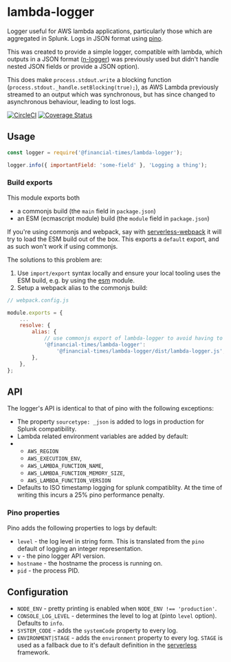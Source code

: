 # lambda-logger

Logger useful for AWS lambda applications, particularly those which are aggregated in Splunk. Logs in JSON format using [pino](https://github.com/pinojs/pino).

This was created to provide a simple logger, compatible with lambda, which outputs in a JSON format ([n-logger](https://github.com/Financial-Times/n-logger)) was previously used but didn't handle nested JSON fields or provide a JSON option).

This does make `process.stdout.write` a blocking function (`process.stdout._handle.setBlocking(true);`), as AWS Lambda previously streamed to an output which was synchronous, but has since changed to asynchronous behaviour, leading to lost logs.

[![CircleCI](https://circleci.com/gh/Financial-Times/lambda-logger.svg?style=svg&circle-token=95d28799bf7519d6c9628cb0cdb053f08ff9ff30)](https://circleci.com/gh/Financial-Times/lambda-logger) [![Coverage Status](https://coveralls.io/repos/github/Financial-Times/lambda-logger/badge.svg?branch=master)](https://coveralls.io/github/Financial-Times/lambda-logger?branch=master)

## Usage

```js
const logger = require('@financial-times/lambda-logger');

logger.info({ importantField: 'some-field' }, 'Logging a thing');
```

### Build exports

This module exports both

-   a commonjs build (the `main` field in `package.json`)
-   an ESM (ecmascript module) build (the `module` field in `package.json`)

If you're using commonjs and webpack, say with [serverless-webpack](https://github.com/serverless-heaven/serverless-webpack) it will try to load the ESM build out of the box. This exports a `default` export, and as such won't work if using commonjs.

The solutions to this problem are:

1. Use `import/export` syntax locally and ensure your local tooling uses the ESM build, e.g. by using the [esm](https://www.npmjs.com/package/esm) module.
2. Setup a webpack alias to the commonjs build:

```js
// webpack.config.js

module.exports = {
    ...
	resolve: {
		alias: {
			// use commonjs export of lambda-logger to avoid having to use import/export syntax locally
			'@financial-times/lambda-logger':
				'@financial-times/lambda-logger/dist/lambda-logger.js',
		},
	},
};
```

## API

The logger's API is identical to that of pino with the following exceptions:

-   The property `sourcetype: _json` is added to logs in production for Splunk compatibility.
-   Lambda related environment variables are added by default:
-   -   `AWS_REGION`
    -   `AWS_EXECUTION_ENV`,
    -   `AWS_LAMBDA_FUNCTION_NAME`,
    -   `AWS_LAMBDA_FUNCTION_MEMORY_SIZE`,
    -   `AWS_LAMBDA_FUNCTION_VERSION`
-   Defaults to ISO timestamp logging for splunk compatiblity. At the time of writing this incurs a 25% pino performance penalty.

### Pino properties

Pino adds the following properties to logs by default:

-   `level` - the log level in string form. This is translated from the `pino` default of logging an integer representation.
-   `v` - the pino logger API version.
-   `hostname` - the hostname the process is running on.
-   `pid` - the process PID.

## Configuration

-   `NODE_ENV` - pretty printing is enabled when `NODE_ENV !== 'production'`.
-   `CONSOLE_LOG_LEVEL` - determines the level to log at (pinto `level` option). Defaults to `info`.
-   `SYSTEM_CODE` - adds the `systemCode` property to every log.
-   `ENVIRONMENT|STAGE` - adds the `environment` property to every log. `STAGE` is used as a fallback due to it's default definition in the [serverless](https://serverless.com) framework.
